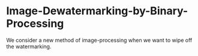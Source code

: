 # Image-Dewatermarking-by-Binary-Processing
We consider a new method of image-processing when we want to wipe off the watermarking.
